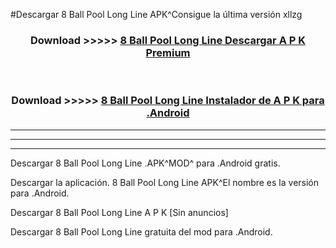 #Descargar 8 Ball Pool Long Line  APK^Consigue la última versión xllzg



<div align="center">
<h3>Download >>>>> <a href="https://es-sites.web.app/?es= 8 Ball Pool Long Line ">8 Ball Pool Long Line  Descargar A P K Premium</a></h3><br>

<h3>Download >>>>> <a href="https://es-sites.web.app/?es= 8 Ball Pool Long Line ">8 Ball Pool Long Line  Instalador de A P K para .Android</a></h3>
</div>


----------------------------------------------------------

----------------------------------------------------------

----------------------------------------------------------

Descargar 8 Ball Pool Long Line  .APK^MOD^ para .Android gratis.

Descargar la aplicación. 8 Ball Pool Long Line  APK^El nombre es la versión para .Android.

Descargar 8 Ball Pool Long Line  A P K [Sin anuncios]

Descargar 8 Ball Pool Long Line  gratuita del mod para .Android.